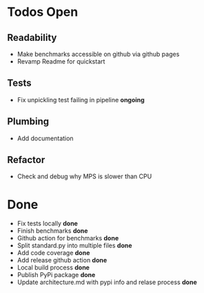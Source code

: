 # Todos Open

## Readability
- Make benchmarks accessible on github via github pages
- Revamp Readme for quickstart

## Tests
- Fix unpickling test failing in pipeline **ongoing**

## Plumbing
- Add documentation

## Refactor
- Check and debug why MPS is slower than CPU


# Done

- Fix tests locally **done**
- Finish benchmarks **done**
- Github action for benchmarks **done**
- Split standard.py into multiple files  **done**
- Add code coverage **done**
- Add release github action **done**
- Local build process **done**
- Publish PyPi package **done**
- Update architecture.md with pypi info and relase process **done**
